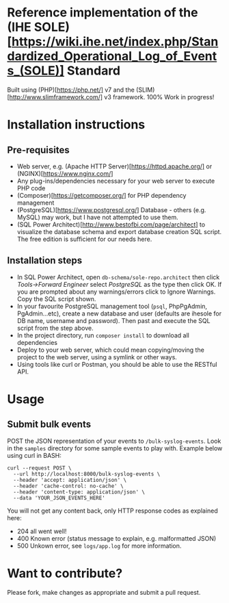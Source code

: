 # Reference implementation of the (IHE SOLE)[https://wiki.ihe.net/index.php/Standardized_Operational_Log_of_Events_(SOLE)] Standard
Built using (PHP)[https://php.net/] v7 and the (SLIM)[http://www.slimframework.com/] v3 framework. 100% Work in progress!

# Installation instructions
## Pre-requisites
* Web server, e.g. (Apache HTTP Server)[https://httpd.apache.org/] or (NGINX)[https://www.nginx.com/]
* Any plug-ins/dependencies necessary for your web server to execute PHP code
* (Composer)[https://getcomposer.org/] for PHP dependency management
* (PostgreSQL)[https://www.postgresql.org/] Database - others (e.g. MySQL) may work, but I have not attempted to use them.
* (SQL Power Architect)[http://www.bestofbi.com/page/architect] to visualize the database schema and export database creation SQL script. The free edition is sufficient for our needs here.

## Installation steps
* In SQL Power Architect, open `db-schema/sole-repo.architect` then click *Tools->Forward Engineer* select *PostgreSQL* as the type then click OK. If you are prompted about any warnings/errors click to Ignore Warnings. Copy the SQL script shown.
* In your favourite PostgreSQL management tool (`psql`, PhpPgAdmin, PgAdmin...etc), create a new database and user (defaults are ihesole for DB name, username and password). Then past and execute the SQL script from the step above.
* In the project directory, run `composer install` to download all dependencies
* Deploy to your web server, which could mean copying/moving the project to the web server, using a symlink or other ways.
* Using tools like curl or Postman, you should be able to use the RESTful API.

# Usage 
## Submit bulk events
POST the JSON representation of your events to `/bulk-syslog-events`. Look in the `samples` directory for some sample events to play with. Example below using curl in BASH:
```
curl --request POST \
  --url http://localhost:8000/bulk-syslog-events \
  --header 'accept: application/json' \
  --header 'cache-control: no-cache' \
  --header 'content-type: application/json' \
  --data 'YOUR_JSON_EVENTS_HERE'
```
You will not get any content back, only HTTP response codes as explained here:
* 204 all went well!
* 400 Known error (status message to explain, e.g. malformatted JSON)
* 500 Unkown error, see `logs/app.log` for more information.

# Want to contribute?
Please fork, make changes as appropriate and submit a pull request.
